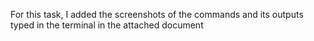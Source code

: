 For this task, I added the screenshots of the commands and its outputs typed in the terminal in the attached document
